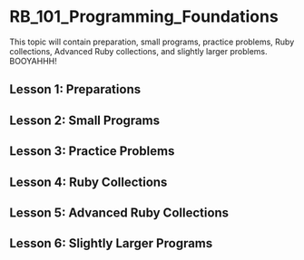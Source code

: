 # RB_101_Programming_Foundations
This topic will contain preparation, small programs, practice problems, Ruby collections, Advanced Ruby collections, and slightly larger problems. BOOYAHHH!

## Lesson 1: Preparations

## Lesson 2: Small Programs

## Lesson 3: Practice Problems

## Lesson 4: Ruby Collections

## Lesson 5: Advanced Ruby Collections

## Lesson 6: Slightly Larger Programs